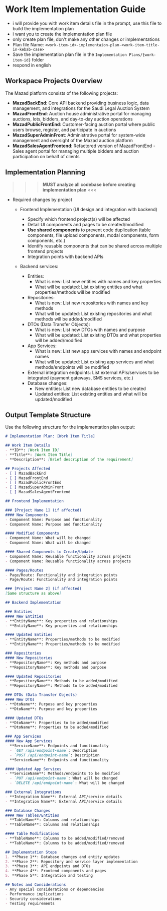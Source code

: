 # Work Item Implementation Guide
- i will provide you with work item details file in the prompt, use this file to build the implementation plan
- i want you to create the implementation plan file
- only create plan file, don't make any other changes or implementations
- Plan file Name: `<work-item-id>-implementaion-plan-<work-item-title-in-kebab-case>`
- Save the implementation plan file in the `Implementation Plans/{work-item-id}` folder
- respond in english 

## Workspace Projects Overview

The Mazad platform consists of the following projects:

- **MazadBackEnd**: Core API backend providing business logic, data management, and integrations for the Saudi Legal Auction System
- **MazadFrontEnd**: Auction house administrative portal for managing auctions, lots, bidders, and day-to-day auction operations
- **MazadPublicFrontEnd**: Customer-facing auction portal where public users browse, register, and participate in auctions
- **MazadSuperAdminFront**: Administrative portal for system-wide management and oversight of the Mazad auction platform
- **MazadSalesAgentFrontend**: Refactored version of MazadFrontEnd - Sales agent portal for managing multiple bidders and auction participation on behalf of clients

## Implementation Planning

>>> **MUST analyze all codebase before creating implementation plan** <<<

   - Required changes by project
      - Frontend Implementation (UI design and integration with backend)
         - Specify which frontend project(s) will be affected
         - Detail UI components and pages to be created/modified
         - **Use shared components** to prevent code duplication (table components, file upload components, modal components, form components, etc.)
         - Identify reusable components that can be shared across multiple frontend projects
         - Integration points with backend APIs

      - Backend services: 
         - Entities:
            - What is new: List new entities with names and key properties
            - What will be updated: List existing entities and what properties/methods will be modified
         - Repositories:
            - What is new: List new repositories with names and key methods
            - What will be updated: List existing repositories and what methods will be added/modified
         - DTOs (Data Transfer Objects):
            - What is new: List new DTOs with names and purpose
            - What will be updated: List existing DTOs and what properties will be added/modified
         - App Services:
            - What is new: List new app services with names and endpoint names
            - What will be updated: List existing app services and what methods/endpoints will be modified
         - External integration endpoints: List external APIs/services to be integrated (payment gateways, SMS services, etc.)
         - Database changes:
            - New entities: List new database entities to be created
            - Updated entities: List existing entities and what will be updated/modified

## Output Template Structure

Use the following structure for the implementation plan output:

```markdown
# Implementation Plan: [Work Item Title]

## Work Item Details
- **ID**: [Work Item ID]
- **Title**: [Work Item Title]
- **Description**: [Brief description of the requirement]

## Projects Affected
- [ ] MazadBackEnd
- [ ] MazadFrontEnd
- [ ] MazadPublicFrontEnd
- [ ] MazadSuperAdminFront
- [ ] MazadSalesAgentFrontend

## Frontend Implementation

### [Project Name 1] (if affected)
#### New Components
- Component Name: Purpose and functionality
- Component Name: Purpose and functionality

#### Modified Components
- Component Name: What will be changed
- Component Name: What will be changed

#### Shared Components to Create/Update
- Component Name: Reusable functionality across projects
- Component Name: Reusable functionality across projects

#### Pages/Routes
- Page/Route: Functionality and integration points
- Page/Route: Functionality and integration points

### [Project Name 2] (if affected)
[Same structure as above]

## Backend Implementation

### Entities
#### New Entities
- **EntityName**: Key properties and relationships
- **EntityName**: Key properties and relationships

#### Updated Entities
- **EntityName**: Properties/methods to be modified
- **EntityName**: Properties/methods to be modified

### Repositories
#### New Repositories
- **RepositoryName**: Key methods and purpose
- **RepositoryName**: Key methods and purpose

#### Updated Repositories
- **RepositoryName**: Methods to be added/modified
- **RepositoryName**: Methods to be added/modified

### DTOs (Data Transfer Objects)
#### New DTOs
- **DtoName**: Purpose and key properties
- **DtoName**: Purpose and key properties

#### Updated DTOs
- **DtoName**: Properties to be added/modified
- **DtoName**: Properties to be added/modified

### App Services
#### New App Services
- **ServiceName**: Endpoints and functionality
  - `GET /api/endpoint-name`: Description
  - `POST /api/endpoint-name`: Description
- **ServiceName**: Endpoints and functionality

#### Updated App Services
- **ServiceName**: Methods/endpoints to be modified
  - `PUT /api/endpoint-name`: What will be changed
  - `DELETE /api/endpoint-name`: What will be changed

### External Integrations
- **Integration Name**: External API/service details
- **Integration Name**: External API/service details

### Database Changes
#### New Tables/Entities
- **TableName**: Columns and relationships
- **TableName**: Columns and relationships

#### Table Modifications
- **TableName**: Columns to be added/modified/removed
- **TableName**: Columns to be added/modified/removed

## Implementation Steps
1. **Phase 1**: Database changes and entity updates
2. **Phase 2**: Repository and service layer implementation
3. **Phase 3**: API endpoints and DTOs
4. **Phase 4**: Frontend components and pages
5. **Phase 5**: Integration and testing

## Notes and Considerations
- Any special considerations or dependencies
- Performance implications
- Security considerations
- Testing requirements
```
